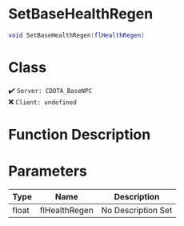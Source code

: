 # SetBaseHealthRegen
```lua
void SetBaseHealthRegen(flHealthRegen)
```
# Class
✔️ `Server: CDOTA_BaseNPC`  
❌ `Client: undefined`  

# Function Description

# Parameters
Type|Name|Description
--|--|--
float|flHealthRegen|No Description Set

